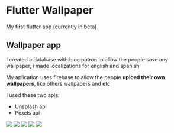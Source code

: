 # Flutter Wallpaper 

My first flutter app (currently in beta)

## Wallpaper app

I created a database with bloc patron to allow the people save any wallpaper, i made localizations for english and spanish

My aplication uses firebase to allow the people **upload their own wallpapers**, like others wallpapers and etc

I used these two apis:
* Unsplash api
* Pexels api



![](https://res.cloudinary.com/dr7sntabv/image/upload/v1601806335/Screenshot_1_yruzjn.png) ![](https://res.cloudinary.com/dr7sntabv/image/upload/v1601806335/Screenshot_2_io6hp4.png)
![](https://res.cloudinary.com/dr7sntabv/image/upload/v1601806335/Screenshot_4_jf6z3h.png) ![](https://res.cloudinary.com/dr7sntabv/image/upload/v1601806335/Screenshot_3_angfyl.png)
![](https://res.cloudinary.com/dr7sntabv/image/upload/v1601806335/Screenshot_5_s3wde5.png)
